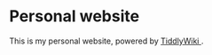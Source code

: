 # Personal website

This is my personal website, powered by <a href="https://tiddlywiki.com/"> TiddlyWiki </a>.
